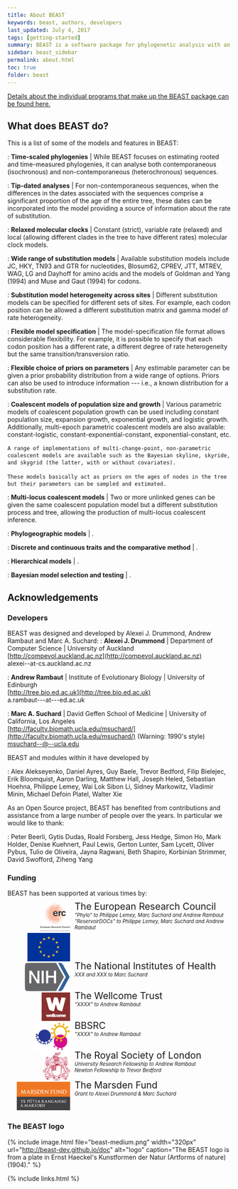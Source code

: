```yaml
---
title: About BEAST
keywords: beast, authors, developers
last_updated: July 4, 2017
tags: [getting-started]
summary: BEAST is a software package for phylogenetic analysis with an emphasis on time-scaled trees.
sidebar: beast_sidebar
permalink: about.html
toc: true
folder: beast
---
```



[Details about the individual programs that make up the BEAST package can be found here.](programs)

## What does BEAST do?
This is a list of some of the models and features in BEAST:

: **Time-scaled phylogenies** \| While BEAST focuses on estimating rooted and time-measured phylogenies, it can analyse both contemporaneous (isochronous) and non-contemporaneous (heterochronous) sequences.

: **Tip-dated analyses** \| For non-contemporaneous sequences, when the differences in the dates associated with the sequences comprise a significant proportion of the age of the entire tree, these dates can be incorporated into the model providing a source of information about the rate of substitution.

: **Relaxed molecular clocks** \| Constant (strict), variable rate (relaxed) and local (allowing different clades in the tree to have different rates) molecular clock models.

: **Wide range of substitution models** \| Available substitution models include JC, HKY, TN93 and GTR for nucleotides, Blosum62, CPREV, JTT, MTREV, WAG, LG and Dayhoff for amino acids and the models of Goldman and Yang (1994) and Muse and Gaut (1994) for codons.

: **Substitution model heterogeneity across sites** \| Different substitution models can be specified for different sets of sites. For example, each codon position can be allowed a different substitution matrix and gamma model of rate heterogeneity.

: **Flexible model specification** \| The model-specification file format allows considerable flexibility. 
For example, it is possible to specify that each codon position has a different rate, a different degree of rate heterogeneity but the same transition/transversion ratio.

: **Flexible choice of priors on parameters** \| Any estimable parameter can be given a prior probability distribution from a wide range of options. Priors can also be used to introduce information --- i.e., a known distribution for a substitution rate.

: **Coalescent models of population size and growth** \| Various parametric models of coalescent population growth can be used including constant population size, expansion growth, exponential growth, and logistic growth. Additionally, multi-epoch parametric coalescent models are also available: constant-logistic, constant-exponential-constant, exponential-constant, etc.
                  
    A range of implementations of multi-change-point, non-parametric coalescent models are available such as the Bayesian skyline, skyride, and skygrid (the latter, with or without covariates).

    These models basically act as priors on the ages of nodes in the tree but their parameters can be sampled and estimated.

: **Multi-locus coalescent models** \| Two or more unlinked genes can be given the same coalescent population model but a different substitution process and tree, allowing the production of multi-locus coalescent inference.

: **Phylogeographic models** \| .

: **Discrete and continuous traits and the comparative method** \| .

: **Hierarchical models** \| .

: **Bayesian model selection and testing** \| .


## Acknowledgements

### Developers

BEAST was designed and developed by Alexei J. Drummond, Andrew Rambaut and Marc A. Suchard:
: **Alexei J. Drummond** \| Department of Computer Science \| University of Auckland <br />
[http://compevol.auckland.ac.nz](http://compevol.auckland.ac.nz) <br />
alexei--at-cs.auckland.ac.nz
                              
: **Andrew Rambaut** \| Institute of Evolutionary Biology \| University of Edinburgh <br />
[http://tree.bio.ed.ac.uk](http://tree.bio.ed.ac.uk) <br />
a.rambaut---at---ed.ac.uk
                              
: **Marc A. Suchard** \| David Geffen School of Medicine \| University of California, Los Angeles <br />
[http://faculty.biomath.ucla.edu/msuchard/](http://faculty.biomath.ucla.edu/msuchard/) (Warning: 1990's style)<br />
msuchard--@--ucla.edu                              

BEAST and modules within it have developed by

: Alex Alekseyenko, Daniel Ayres, Guy Baele, Trevor Bedford, Filip Bielejec, Erik Bloomquist, Aaron Darling, Matthew Hall, Joseph Heled, Sebastian Hoehna, Philippe Lemey, Wai Lok Sibon Li, Sidney Markowitz, Vladimir Minin, Michael Defoin Platel, Walter Xie

As an Open Source project, BEAST has benefited from contributions and assistance from a large number of people over the years. In particular we would like to thank:

: Peter Beerli, Gytis Dudas, Roald Forsberg, Jess Hedge, Simon Ho, Mark Holder, Denise Kuehnert, Paul Lewis, Gerton Lunter, Sam Lycett, Oliver Pybus, Tulio de Oliveira, Jayna Ragwani, Beth Shapiro, Korbinian Strimmer, David Swofford, Ziheng Yang

### Funding

BEAST has been supported at various times by:

<div class="bs-callout bs-callout-primary">
<div style="width: 100%; display: table;">
    <div style="display: table-row">
        <div style="width: 30%; display: table-cell; text-align: right">
<a class="noCrossRef" href="http://erc.europa.eu">
<img src="images/logos/erc-logo.png" style="max-height: 64px; margin: 0px 10px 0px 10px;" />
<img src="images/logos/eu-flag.png" style="max-height: 64px; margin: 0px 10px 0px 10px;"/>
</a>
        </div>
        <div style="width: 70%; display: table-cell; vertical-align: top;">
<div style="font-size: 150%; padding-top: 40px; margin-top: -45px">The European Research Council</div>
<div style="font-size: 80%; font-weight: normal; font-style: italic;">"Phylo" to Philippe Lemey, Marc Suchard and Andrew Rambaut</div>
<div style="font-size: 80%; font-weight: normal; font-style: italic;">"ReservoirDOCs" to Philippe Lemey, Marc Suchard and Andrew Rambaut</div>
        </div>
    </div>
</div>
</div>

<div class="bs-callout bs-callout-default">
<div style="width: 100%; display: table;">
    <div style="display: table-row">
        <div style="width: 30%; display: table-cell; text-align: right">
 <a class="noCrossRef" href="http://nih.gov">
 <img src="images/logos/nih-logo.png" style="max-height: 64px; margin: 0px 10px 0px 10px;"/>
 </a>
        </div>
        <div style="width: 70%; display: table-cell; vertical-align: top;">
<div style="font-size: 150%; padding-top: 40px; margin-top: -45px">The National Institutes of Health</div>
<div style="font-size: 80%; font-weight: normal; font-style: italic;">XXX and XXX to Marc Suchard</div>
        </div>
    </div>
</div>
</div>

<div class="bs-callout bs-callout-danger">
<div style="width: 100%; display: table;">
    <div style="display: table-row">
        <div style="width: 30%; display: table-cell; text-align: right">
<a class="noCrossRef" href="http://wellcome.ac.uk">
<img src="images/logos/wellcome-logo.png" style="max-height: 64px; margin: 0px 10px 0px 10px;"/>
</a>
        </div>
        <div style="width: 70%; display: table-cell; vertical-align: top;">
<div style="font-size: 150%; padding-top: 40px; margin-top: -45px">The Wellcome Trust</div>
<div style="font-size: 80%; font-weight: normal; font-style: italic;">"XXXX" to Andrew Rambaut</div>
        </div>
    </div>
</div>
</div>

<div class="bs-callout bs-callout-primary">
<div style="width: 100%; display: table;">
    <div style="display: table-row">
        <div style="width: 30%; display: table-cell; text-align: right">
<a class="noCrossRef" href="http://bbsrc.ac.uk">
<img src="images/logos/bbsrc-logo.png" style="max-height: 64px; margin: 0px 10px 0px 10px;"/>
</a>
        </div>
        <div style="width: 70%; display: table-cell; vertical-align: top;">
<div style="font-size: 150%; padding-top: 40px; margin-top: -45px">BBSRC</div>
<div style="font-size: 80%; font-weight: normal; font-style: italic;">"XXXX" to Andrew Rambaut</div>
        </div>
    </div>
</div>
</div>

<div class="bs-callout bs-callout-danger">
<div style="width: 100%; display: table;">
    <div style="display: table-row">
        <div style="width: 30%; display: table-cell; text-align: right">
<a class="noCrossRef" href="http://royalsociety.org">
<img src="images/logos/roysoc-logo.png" style="max-height: 64px; margin: 0px 10px 0px 10px;" />
</a>
        </div>
        <div style="width: 70%; display: table-cell; vertical-align: top;">
<div style="font-size: 150%; padding-top: 40px; margin-top: -45px">The Royal Society of London</div>
<div style="font-size: 80%; font-weight: normal; font-style: italic;">University Research Fellowship to Andrew Rambaut</div>
<div style="font-size: 80%; font-weight: normal; font-style: italic;">Newton Fellowship to Trevor Bedford</div>
        </div>
    </div>
</div>
</div>

<div class="bs-callout bs-callout-warning">
<div style="width: 100%; display: table;">
    <div style="display: table-row">
        <div style="width: 30%; display: table-cell; text-align: right">
<a class="noCrossRef" href="http://royalsociety.org.nz/what-we-do/funds-and-opportunities/marsden/">
<img src="images/logos/marsden-logo.png" style="max-height: 64px; margin: 0px 10px 0px 10px;" />
</a>
        </div>
        <div style="width: 70%; display: table-cell; vertical-align: top;">
<div style="font-size: 150%; padding-top: 40px; margin-top: -45px">The Marsden Fund</div>
<div style="font-size: 80%; font-weight: normal; font-style: italic;">Grant to Alexei Drummond & Marc Suchard</div>
        </div>
    </div>
</div>
</div>

### The BEAST logo

{% include image.html file="beast-medium.png" width="320px" url="http://beast-dev.github.io/doc" alt="logo" caption="The BEAST logo is from a plate in Ernst Haeckel's Kunstformen der Natur (Artforms of nature) (1904)." %}

{% include links.html %}
